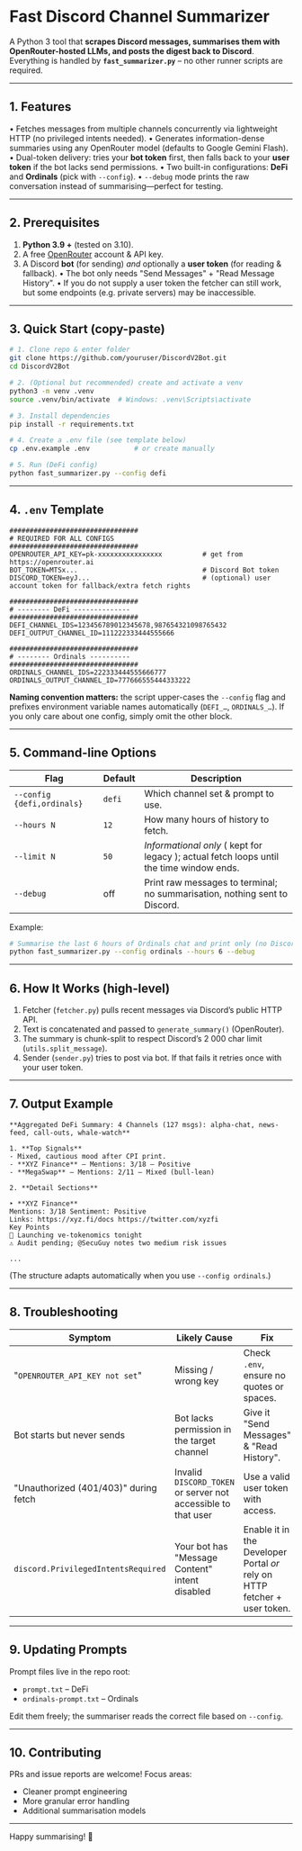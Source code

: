 # Fast Discord Channel Summarizer


A Python 3 tool that **scrapes Discord messages, summarises them with OpenRouter-hosted LLMs, and posts the digest back to Discord**.
Everything is handled by **`fast_summarizer.py`** – no other runner scripts are required.

---

## 1. Features

• Fetches messages from multiple channels concurrently via lightweight HTTP (no privileged intents needed).
• Generates information-dense summaries using any OpenRouter model (defaults to Google Gemini Flash).
• Dual-token delivery: tries your **bot token** first, then falls back to your **user token** if the bot lacks send permissions.
• Two built-in configurations: **DeFi** and **Ordinals** (pick with `--config`).
• `--debug` mode prints the raw conversation instead of summarising—perfect for testing.

---

## 2. Prerequisites

1. **Python 3.9 +** (tested on 3.10).
2. A free [OpenRouter](https://openrouter.ai) account & API key.
3. A Discord **bot** (for sending) *and* optionally a **user token** (for reading & fallback).
   • The bot only needs "Send Messages" + "Read Message History".
   • If you do not supply a user token the fetcher can still work, but some endpoints (e.g. private servers) may be inaccessible.

---

## 3. Quick Start (copy-paste)

```bash
# 1. Clone repo & enter folder
git clone https://github.com/youruser/DiscordV2Bot.git
cd DiscordV2Bot

# 2. (Optional but recommended) create and activate a venv
python3 -m venv .venv
source .venv/bin/activate  # Windows: .venv\Scripts\activate

# 3. Install dependencies
pip install -r requirements.txt

# 4. Create a .env file (see template below)
cp .env.example .env           # or create manually

# 5. Run (DeFi config)
python fast_summarizer.py --config defi
```

---

## 4. `.env` Template

```dotenv
################################
# REQUIRED FOR ALL CONFIGS
################################
OPENROUTER_API_KEY=pk-xxxxxxxxxxxxxxxx          # get from https://openrouter.ai
BOT_TOKEN=MTSx...                               # Discord Bot token
DISCORD_TOKEN=eyJ...                            # (optional) user account token for fallback/extra fetch rights

################################
# -------- DeFi --------------
################################
DEFI_CHANNEL_IDS=123456789012345678,987654321098765432
DEFI_OUTPUT_CHANNEL_ID=111222333444555666

################################
# -------- Ordinals ----------
################################
ORDINALS_CHANNEL_IDS=222333444555666777
ORDINALS_OUTPUT_CHANNEL_ID=777666555444333222
```

**Naming convention matters:** the script upper-cases the `--config` flag and prefixes environment variable names automatically (`DEFI_…`, `ORDINALS_…`).
If you only care about one config, simply omit the other block.

---

## 5. Command-line Options

| Flag | Default | Description |
|------|---------|-------------|
| `--config {defi,ordinals}` | `defi` | Which channel set & prompt to use. |
| `--hours N` | `12` | How many hours of history to fetch. |
| `--limit N` | `50` | *Informational only* ( kept for legacy ); actual fetch loops until the time window ends. |
| `--debug` | off | Print raw messages to terminal; no summarisation, nothing sent to Discord. |

Example:

```bash
# Summarise the last 6 hours of Ordinals chat and print only (no Discord I/O)
python fast_summarizer.py --config ordinals --hours 6 --debug
```

---

## 6. How It Works (high-level)

1. Fetcher (`fetcher.py`) pulls recent messages via Discord’s public HTTP API.
2. Text is concatenated and passed to `generate_summary()` (OpenRouter).
3. The summary is chunk-split to respect Discord’s 2 000 char limit (`utils.split_message`).
4. Sender (`sender.py`) tries to post via bot. If that fails it retries once with your user token.

---

## 7. Output Example

```
**Aggregated DeFi Summary: 4 Channels (127 msgs): alpha-chat, news-feed, call-outs, whale-watch**

1. **Top Signals**
- Mixed, cautious mood after CPI print.
- **XYZ Finance** – Mentions: 3/18 – Positive
- **MegaSwap** – Mentions: 2/11 – Mixed (bull-lean)

2. **Detail Sections**

‣ **XYZ Finance**
Mentions: 3/18 Sentiment: Positive
Links: https://xyz.fi/docs https://twitter.com/xyzfi
Key Points
🚀 Launching ve-tokenomics tonight
⚠️ Audit pending; @SecuGuy notes two medium risk issues

...
```

(The structure adapts automatically when you use `--config ordinals`.)

---

## 8. Troubleshooting

| Symptom | Likely Cause | Fix |
|---------|--------------|-----|
| "`OPENROUTER_API_KEY not set`" | Missing / wrong key | Check `.env`, ensure no quotes or spaces. |
| Bot starts but never sends | Bot lacks permission in the target channel | Give it "Send Messages" & "Read History". |
| "Unauthorized (401/403)" during fetch | Invalid `DISCORD_TOKEN` or server not accessible to that user | Use a valid user token with access. |
| `discord.PrivilegedIntentsRequired` | Your bot has "Message Content" intent disabled | Enable it in the Developer Portal *or* rely on HTTP fetcher + user token. |

---

## 9. Updating Prompts

Prompt files live in the repo root:

* `prompt.txt` – DeFi
* `ordinals-prompt.txt` – Ordinals

Edit them freely; the summariser reads the correct file based on `--config`.

---

## 10. Contributing

PRs and issue reports are welcome! Focus areas:

* Cleaner prompt engineering
* More granular error handling
* Additional summarisation models

---

Happy summarising! 🎉